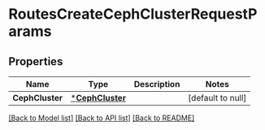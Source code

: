 # RoutesCreateCephClusterRequestParams

## Properties
Name | Type | Description | Notes
------------ | ------------- | ------------- | -------------
**CephCluster** | [***CephCluster**](.ceph_cluster.md) |  | [default to null]

[[Back to Model list]](../README.md#documentation-for-models) [[Back to API list]](../README.md#documentation-for-api-endpoints) [[Back to README]](../README.md)

